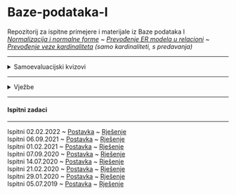 # Baze-podataka-I
Repozitorij za ispitne primejere i materijale iz Baze podataka I </br>
_<a href="https://github.com/saranur/Baze-podataka-I/blob/main/Normalizacija%20i%20normalne%20forme.md">Normalizacija i normalne forme</a> ~ <a href="https://github.com/saranur/Baze-podataka-I/blob/main/Prevo%C4%91enje%20ER%20dijagrama%20u%20relacioni.md">Prevođenje ER modela u relacioni</a> ~ <a href="https://github.com/saranur/Baze-podataka-I/blob/main/Prevo%C4%91enje%20veze%20kardinaliteta.md">Prevođenje veze kardinaliteta</a> (samo kardinaliteti, s predavanja)_
<hr>
<details>
 <summary>Samoevaluacijski kvizovi</summary>
<hr>

 _Prvi samoevaluacijski kviz:_ <a href="https://www.classmarker.com/online-test/start/?quiz=qry61e7428cb21f1">Classmarker</a><br>
 _Drugi samoevaluacijski kviz:_ <a href="https://github.com/saranur/Baze-podataka-I/raw/main/Testovi/Postavke/BPI_drugi_online_test.pdf">Postavka</a> ~ <a href="https://github.com/saranur/Baze-podataka-I/raw/main/Testovi/Rje%C5%A1enja/BPI_drugi_online_test.rar">Rješenje</a></br>
 _Treći samoevaluacijski kviz:_ <a href="https://github.com/saranur/Baze-podataka-I/raw/main/Testovi/Postavke/BPI_treci_online_test.pdf">Postavka</a> ~ <a href="https://github.com/saranur/Baze-podataka-I/raw/main/Testovi/Rje%C5%A1enja/BPI_drugi_online_test.rar">Rješenje</a></br>
 
 </details>
 <hr>
 
 <details>
 <summary>Vježbe</summary>
 <br>
 Vježba 6: <a href="https://github.com/saranur/Baze-podataka-I/raw/main/Vjezbe/Vjezba%206/Postavka_V6.zip">Postavka</a>  <a href=""> Rješenje</a><br>
 Vježba 7: <a href="https://github.com/saranur/Baze-podataka-I/raw/main/Vjezbe/Vjezba%207/Postavka_V7.zip">Postavka</a>  <a href="https://github.com/saranur/Baze-podataka-I/raw/main/Vjezbe/Vjezba%207/Rje%C5%A1enje_V7.zip"> Rješenje</a><br>
 Vježba 8: <a href="https://github.com/saranur/Baze-podataka-I/raw/main/Vjezbe/Vjezba%208/Postavka_V8.zip">Postavka</a>  <a href="https://github.com/saranur/Baze-podataka-I/raw/main/Vjezbe/Vjezba%208/Rje%C5%A1enje_V8.zip"> Rješenje</a><br>
 Vježba 9: <a href="https://github.com/saranur/Baze-podataka-I/raw/main/Vjezbe/Vjezba%209/Postavka_V9.zip">Postavka</a>  <a href="https://github.com/saranur/Baze-podataka-I/raw/main/Vjezbe/Vjezba%209/Rje%C5%A1enje_V9.zip"> Rješenje</a><br>
 Vježba 10: <a href="https://github.com/saranur/Baze-podataka-I/raw/main/Vjezbe/Vjezba%2010/Postavka_10.zip">Postavka</a>  <a href="https://github.com/saranur/Baze-podataka-I/raw/main/Vjezbe/Vjezba%2010/Rje%C5%A1enje_V10.zip"> Rješenje</a><br>
 Vježba 11: <a href="https://github.com/saranur/Baze-podataka-I/raw/main/Vjezbe/Vjezba%2011/Postavka_V11.zip">Postavka</a>  <a href=""> Rješenje</a><br>

 
 </details> 
 <hr>
  
  <h4>Ispitni zadaci</h4>
  <hr>
    Ispitni 02.02.2022 ~ <a href="https://github.com/saranur/Baze-podataka-I/raw/main/Ispiti/Postavke/Ispitni%2002.02.2022_Postavka.zip">Postavka</a> ~ <a href="">Rješenje</a></br>
  Ispitni 06.09.2021 ~  <a href="https://github.com/saranur/Baze-podataka-I/raw/main/Ispiti/Postavke/Ispitni%2006.09.2021_Postavka.zip">Postavka</a> ~  <a href="https://github.com/saranur/Baze-podataka-I/raw/main/Ispiti/Rjesenje/Ispitni%2006.09.2021_Rje%C5%A1enje.zip">Rješenje</a></br>
  Ispitni 01.02.2021 ~  <a href="https://github.com/saranur/Baze-podataka-I/raw/main/Ispiti/Postavke/Ispitni%2001.02.2021_Postavka.zip">Postavka</a> ~  <a href="">Rješenje</a></br> 
  Ispitni 07.09.2020 ~  <a href="https://github.com/saranur/Baze-podataka-I/raw/main/Ispiti/Postavke/Ispitni%2007.09.2020_Postavka.zip">Postavka</a> ~  <a href="">Rješenje</a></br>
  Ispitni 14.07.2020 ~  <a href="https://github.com/saranur/Baze-podataka-I/raw/main/Ispiti/Postavke/Ispitni%2014.07.2020_Postavka.zip">Postavka</a> ~  <a href="">Rješenje</a></br>
  Ispitni 21.02.2020 ~  <a href="https://github.com/saranur/Baze-podataka-I/raw/main/Ispiti/Postavke/Ispitni%2021.02.2020_Postavka.zip">Postavka</a> ~  <a href="">Rješenje</a></br>
  Ispitni 29.01.2020 ~  <a href="https://github.com/saranur/Baze-podataka-I/raw/main/Ispiti/Postavke/Ispitni%2029.01.2020_Postavka.zip">Postavka</a> ~  <a href="">Rješenje</a></br>
  Ispitni 05.07.2019 ~  <a href="https://github.com/saranur/Baze-podataka-I/raw/main/Ispiti/Postavke/Ispitni%2005.07.2019_Postavka.zip">Postavka</a> ~  <a href="">Rješenje</a></br>








  
